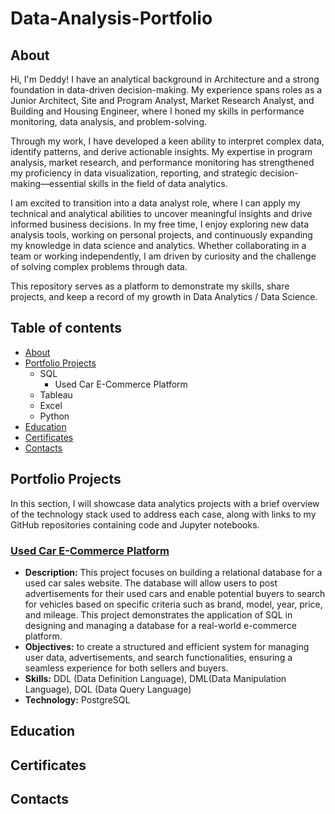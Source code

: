 # Data-Analysis-Portfolio
## About
Hi, I'm Deddy! I have an analytical background in Architecture and a strong foundation in data-driven decision-making. My experience spans roles as a Junior Architect, Site and Program Analyst, Market Research Analyst, and Building and Housing Engineer, where I honed my skills in performance monitoring, data analysis, and problem-solving.

Through my work, I have developed a keen ability to interpret complex data, identify patterns, and derive actionable insights. My expertise in program analysis, market research, and performance monitoring has strengthened my proficiency in data visualization, reporting, and strategic decision-making—essential skills in the field of data analytics.

I am excited to transition into a data analyst role, where I can apply my technical and analytical abilities to uncover meaningful insights and drive informed business decisions. In my free time, I enjoy exploring new data analysis tools, working on personal projects, and continuously expanding my knowledge in data science and analytics. Whether collaborating in a team or working independently, I am driven by curiosity and the challenge of solving complex problems through data.

This repository serves as a platform to demonstrate my skills, share projects, and keep a record of my growth in Data Analytics / Data Science.

## Table of contents
- [About](#about)
- [Portfolio Projects](#portfolio-projects)
  - SQL
    - Used Car E-Commerce Platform
  - Tableau
  - Excel
  - Python
- [Education](#education)
- [Certificates](#certificates)
- [Contacts](#contacts)
## Portfolio Projects
In this section, I will showcase data analytics projects with a brief overview of the technology stack used to address each case, along with links to my GitHub repositories containing code and Jupyter notebooks.

### [Used Car E-Commerce Platform](https://github.com/deddylx/Used-Car-E-Commerce-Platform)
- <b>Description:</b> This project focuses on building a relational database for a used car sales website. The database will allow users to post advertisements for their used cars and enable potential buyers to search for vehicles based on specific criteria such as brand, model, year, price, and mileage. This project demonstrates the application of SQL in designing and managing a database for a real-world e-commerce platform.
- <b>Objectives:</b> to create a structured and efficient system for managing user data, advertisements, and search functionalities, ensuring a seamless experience for both sellers and buyers.
- <b>Skills:</b> DDL (Data Definition Language), DML(Data Manipulation Language), DQL (Data Query Language)
- <b>Technology:</b> PostgreSQL

## Education
## Certificates
## Contacts
